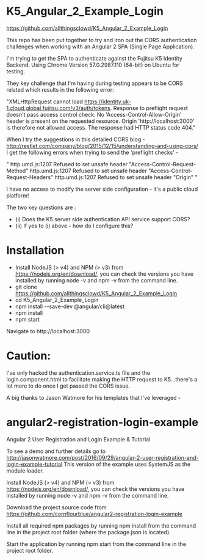 # K5_Angular_2_Example_Login

https://github.com/allthingsclowd/K5_Angular_2_Example_Login


This repo has been put together to try and iron out the CORS authentication challenges when working with an Angular 2 SPA (Single Page Application).

I'm trying to get the SPA to authenticate against the Fujitsu K5 Identity Backend. Using Chrome Version 57.0.2987.110 (64-bit) on Ubuntu for testing.

They key challenge that I'm having during testing appears to be CORS related which results in the following error:

"XMLHttpRequest cannot load https://identity.uk-1.cloud.global.fujitsu.com/v3/auth/tokens. Response to preflight request doesn't pass access control check: No 'Access-Control-Allow-Origin' header is present on the requested resource. Origin 'http://localhost:3000' is therefore not allowed access. The response had HTTP status code 404."


When I try the suggestions in this detailed CORS blog - http://restlet.com/company/blog/2015/12/15/understanding-and-using-cors/ 
I get the following errors when trying to send the 'preflight checks' -

"
http.umd.js:1207 Refused to set unsafe header "Access-Control-Request-Method"
http.umd.js:1207 Refused to set unsafe header "Access-Control-Request-Headers"
http.umd.js:1207 Refused to set unsafe header "Origin"
"


I have no access to modify the server side configuration - it's a public cloud platform! 


The two key questions are :  

 - (i) Does the K5 server side authentication API service support CORS?
 - (ii) If yes to (i) above - how do I configure this?


# Installation
 - Install NodeJS (> v4) and NPM (> v3) from https://nodejs.org/en/download/, you can check the versions you have installed by running node -v and npm -v from the command line.
 - git clone https://github.com/allthingsclowd/K5_Angular_2_Example_Login
 - cd K5_Angular_2_Example_Login
 - npm install --save-dev @angular/cli@latest
 - npm install
 - npm start

Navigate to http://localhost:3000

# Caution:
I've only hacked the authentication.service.ts file and the login.component.html to facilitate making the HTTP request to K5...there's a lot more to do once I get passed the CORS issue.



A big thanks to Jason Watmore for his templates that I've leveraged - 
# angular2-registration-login-example

Angular 2 User Registration and Login Example & Tutorial

To see a demo and further details go to http://jasonwatmore.com/post/2016/09/29/angular-2-user-registration-and-login-example-tutorial
This version of the example uses SystemJS as the module loader.

Install NodeJS (> v4) and NPM (> v3) from https://nodejs.org/en/download/, you can check the versions you have installed by running node -v and npm -v from the command line.
 
Download the project source code from https://github.com/cornflourblue/angular2-registration-login-example
 
Install all required npm packages by running npm install from the command line in the project root folder (where the package.json is located).
 
Start the application by running npm start from the command line in the project root folder.